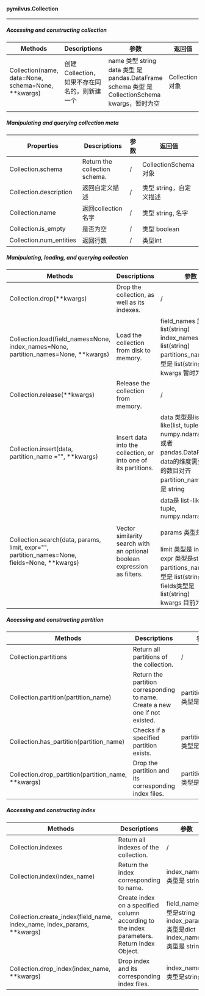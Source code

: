 #### pymilvus.Collection

---



##### Accessing and constructing collection

| Methods                                            | Descriptions                                 | 参数                                                         | 返回值         |
| -------------------------------------------------- | :------------------------------------------- | ------------------------------------------------------------ | -------------- |
| Collection(name, data=None, schema=None, **kwargs) | 创建Collection，如果不存在同名的，则新建一个 | name 类型 string<br />data 类型 是pandas.DataFrame<br />schema 类型 是CollectionSchema<br />kwargs，暂时为空 | Collection对象 |
|                                                    |                                              |                                                              |                |



##### Manipulating and querying collection meta

| Properties              | Descriptions                  | 参数 | 返回值                  |
| ----------------------- | ----------------------------- | ---- | ----------------------- |
| Collection.schema       | Return the collection schema. | /    | CollectionSchema 对象   |
| Collection.description  | 返回自定义描述                | /    | 类型 string，自定义描述 |
| Collection.name         | 返回collection名字            | /    | 类型 string, 名字       |
| Collection.is_empty     | 是否为空                      | /    | 类型 boolean            |
| Collection.num_entities | 返回行数                      | /    | 类型int                 |



##### Manipulating, loading, and querying collection

| Methods                                                      | Descriptions                                                 | 参数                                                         | 返回值                        |
| ------------------------------------------------------------ | ------------------------------------------------------------ | ------------------------------------------------------------ | ----------------------------- |
| Collection.drop(**kwargs)                                    | Drop the collection, as well as its indexes.                 | /                                                            | None 或 Raise Exception       |
| Collection.load(field_names=None, index_names=None, partition_names=None, **kwargs) | Load the collection from disk to memory.                     | field_names   类型是 list(string)<br />index_names 类型是 list(string)<br />partitions_names 类型是 list(string)<br />kwargs 暂时为空 | None或者Raise Exception       |
| Collection.release(**kwargs)                                 | Release the collection from memory.                          | /                                                            | None或者Raise Exception       |
| Collection.insert(data, partition_name ="", **kwargs)        | Insert data into the collection, or into one of its partitions. | data 类型是list-like(list, tuple, numpy.ndarray) 对象或者pandas.DataFrame，data的维度需要和列的数目对齐<br />partition_name 类型是 string | None或者Raise Exception       |
| Collection.search(data, params, limit, expr="", partition_names=None, fields=None, **kwargs) | Vector similarity search with an optional boolean expression as filters. | data是 list-like(list, tuple, numpy.ndarray)<br /><br />params 类型是 dict<br /><br />limit 类型是 int <br />expr 类型是string<br />partitions_names类型是 list(string)<br />fields类型是list(string)<br />kwargs 目前为空 | Search对象或者Raise Exception |



##### Accessing and constructing partition

| Methods                                             | Descriptions                                                 | 参数                       | 返回值                  |
| --------------------------------------------------- | ------------------------------------------------------------ | -------------------------- | ----------------------- |
| Collection.partitions                               | Return all partitions of the collection.                     | /                          | list(Partition对象)     |
| Collection.partition(partition_name)                | Return the partition corresponding to name. Create a new one if not existed. | partition_name类型是string | Partition对象           |
| Collection.has_partition(partition_name)            | Checks if a specified partition exists.                      | partition_name类型是string | boolean                 |
| Collection.drop_partition(partition_name, **kwargs) | Drop the partition and its corresponding index files.        | partition_name类型是string | None或者Raise Exception |



##### Accessing and constructing index

| Methods                                                      | Descriptions                                                 | 参数                                                         | 返回值                        |
| ------------------------------------------------------------ | ------------------------------------------------------------ | ------------------------------------------------------------ | ----------------------------- |
| Collection.indexes                                           | Return all indexes of the collection.                        | /                                                            | list(Index对象)               |
| Collection.index(index_name)                                 | Return the index corresponding to name.                      | index_name类型是 string                                      | None或者Index对象             |
| Collection.create_index(field_name, index_name, index_params, **kwargs) | Create index on a specified column according to the index parameters. Return Index Object. | field_name类型是string<br />index_params类型是dict<br />index_name类型是 string | Index对象或者 Raise Exception |
| Collection.drop_index(index_name, **kwargs)                  | Drop index and its corresponding index files.                | index_name类型是string                                       | None或者Raise Exception       |

